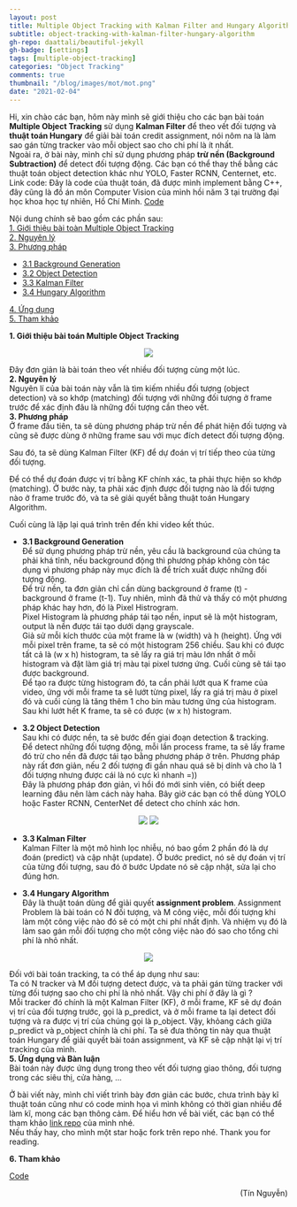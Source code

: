 ```yaml
---
layout: post
title: Multiple Object Tracking with Kalman Filter and Hungary Algorithm
subtitle: object-tracking-with-kalman-filter-hungary-algorithm
gh-repo: daattali/beautiful-jekyll
gh-badge: [settings]
tags: [multiple-object-tracking]
categories: "Object Tracking"
comments: true
thumbnail: "/blog/images/mot/mot.png"
date: "2021-02-04"
---
```

Hi, xin chào các bạn, hôm này mình sẽ giới thiệu cho các bạn bài toán <b>Multiple Object Tracking</b> sử dụng <b>Kalman Filter</b> để theo vết đối tượng
và <b>thuật toán Hungary</b> để giải bài toán credit assignment, nói nôm na là làm sao gán từng tracker vào mỗi object sao cho chi phí là ít nhất.<br/>
Ngoài ra, ở bài này, mình chỉ sử dụng phương pháp <b>trừ nền (Background Subtraction)</b> để detect đối tượng động. Các bạn có thể thay thế bằng các thuật toán object detection khác như YOLO, Faster RCNN, Centernet, etc.<br/>
Link code: Đây là code của thuật toán, đã được mình implement bằng C++, đây cũng là đồ án môn Computer Vision của mình hồi năm 3 tại trường đại học khoa học tự nhiên, Hồ Chí Minh. [Code](https://github.com/ngthanhtin/Muiltiple-Object-Tracking)

Nội dung chính sẽ bao gồm các phần sau:<br/>
<a href="#1. Giới thiệu bài toán Multiple Object Tracking">1. Giới thiệu bài toàn Multiple Object Tracking</a> <br/>
<a href="#2. Nguyên lý">2. Nguyên lý</a> <br/>
<a href="#3. Phương pháp">3. Phương pháp</a> <br/>
* <a href="#3.1 Background Generation">3.1 Background Generation</a><br/>
* <a href="#3.2 Object Detection">3.2 Object Detection</a> <br/>
* <a href="#3.3 Kalman Filter">3.3 Kalman Filter</a> <br/>
* <a href="#3.4 Hungary Algorithm">3.4 Hungary Algorithm</a> <br/>

<a href="#4. Ứng dụng">4. Ứng dụng</a> <br/>
<a href="#5. Tham khảo">5. Tham khảo</a> <br/>

<section id="1. Giới thiệu bài toán Multiple Object Tracking">
<b>1. Giới thiệu bài toán Multiple Object Tracking</b>
</section>
<p align="center">
  <img src="/blog/images/mot/mot.png">
</p>
Đây đơn giản là bài toán theo vết nhiều đối tượng cùng một lúc.

<section id="2. Nguyên lý">
<b>2. Nguyên lý</b>
</section>
Nguyên lí của bài toán này vẫn là tìm kiếm nhiều đối tượng (object detection) và so khớp (matching) đối tượng với những đối tượng ở frame trước để xác định đâu là những đối tượng cần theo vết.

<section id="3. Phương pháp">
<b>3. Phương pháp</b>
</section>
Ở frame đầu tiên, ta sẽ dùng phương pháp trừ nền để phát hiện đối tượng và cũng sẽ được dùng ở những frame sau với mục đích detect đối tượng động.

Sau đó, ta sẽ dùng Kalman Filter (KF) để  dự đoán vị trí tiếp theo của từng đối tượng.

Để có thể dự đoán được vị trí bằng KF chính xác, ta phải thực hiện so khớp (matching). Ở bước này, ta phải xác định được đối tượng nào là đối tượng nào ở frame trước đó, và ta sẽ giải quyết bằng thuật toán Hungary Algorithm.

Cuối cùng là lặp lại quá trình trên đến khi video kết thúc.

* <b>3.1 Background Generation</b><br/>
Để  sử dụng phương pháp trừ nền, yêu cầu là background của chúng ta phải khá tĩnh, nếu background động thì phương pháp không còn tác dụng vì phương pháp này mục đích là để trích xuất được những đối tượng động. <br/>
Để trừ nền, ta đơn giản chỉ cần dùng background ở frame (t) - background ở frame (t-1). Tuy nhiên, mình đã thử và thấy có một phương pháp khác hay hơn, đó là Pixel Histrogram.<br/>
Pixel Histogram là phương pháp tái tạo nền, input sẽ là một histogram, output là nền được tái tạo dưới dạng grayscale.<br/>
Giả sử mỗi kích thước của một frame là w (width) và h (height). Ứng với mỗi pixel trên frame, ta sẽ có một histogram 256 chiều. Sau khi có được tất cả là (w x h) histogram, ta sẽ lấy ra giá trị màu lớn nhất ở mỗi histogram và đặt làm giá trị màu tại pixel tương ứng. Cuối cùng sẽ tái tạo được background.<br/>
Để tạo ra được từng histogram đó, ta cần phải lướt qua K frame của video, ứng với mỗi frame ta sẽ lướt từng pixel, lấy ra giá trị màu ở pixel đó và cuối cùng là tăng thêm 1 cho bin màu tương ứng của histogram.
Sau khi lướt hết K frame, ta sẽ có được (w x h) histogram.

* <b>3.2 Object Detection</b><br/>
Sau khi có được nền, ta sẽ bước đến giai đoạn detection & tracking.<br/>
Để detect những đối tượng động, mỗi lần process frame, ta sẽ lấy frame đó trừ cho nền đã được tái tạo bằng phương pháp ở trên. Phương pháp này rất đơn giản, nếu 2 đối tượng đi gần nhau quá sẽ bị dính và cho là 1 đối tượng nhưng được cái là nó cực kì nhanh =))<br/>
Đây là phương pháp đơn giản, vì hồi đó mới sinh viên, có biết deep learning đâu nên làm cách này haha. Bây giờ các bạn có thể  dùng YOLO hoặc Faster RCNN, CenterNet để detect cho chính xác hơn.
<p align="center">
  <img src="/blog/images/mot/detect.png">
  <img src="/blog/images/mot/detect_sub.png">
</p>

* <b>3.3 Kalman Filter</b><br/>
Kalman Filter là một mô hình lọc nhiễu, nó bao gồm 2 phần đó là dự đoán (predict) và cập nhật (update).
Ở bước predict, nó sẽ dự đoán vị trí của từng đối tượng, sau đó ở bước Update nó sẽ cập nhật, sửa lại cho đúng hơn.

* <b>3.4 Hungary Algorithm</b><br/>
Đây là thuật toán dùng để giải quyết <b>assignment problem</b>.
Assignment Problem là bài toán có N đối tượng, và M công việc, mỗi đối tượng khi làm một công việc nào đó sẽ có một chi phí nhất định. Và nhiệm vụ đó là làm sao gán mỗi đối tượng cho một công việc nào đó sao cho tổng chi phí là nhỏ nhất. <br/>
<p align="center">
  <img src="/blog/images/mot/hungary.png">
</p>
Đối với bài toán tracking, ta có thể áp dụng như sau:<br/>
Ta có N tracker và M đối tượng detect được, và ta phải gán từng tracker với từng đối tượng sao cho chi phí là nhỏ nhất. Vậy chi phí ở đây là gì ?<br/>
Mỗi tracker đó chính là một Kalman Filter (KF), ở mỗi frame, KF sẽ dự đoán vị trí của đối tượng trước, gọi là p_predict, và ở mỗi frame ta lại detect đối tượng và ra được vị trí của chúng gọi là p_object. Vậy, khỏang cách giữa p_predict và p_object chính là chi phí. Ta sẽ đưa thông tin này qua thuật toán Hungary để giải quyết bài toán assignment, và KF sẽ cập nhật lại vị trí tracking của mình.

<section id="4. Ứng dụng">
<b>5. Ứng dụng và Bàn luận</b>
</section>
Bài toán này được ứng dụng trong theo vết đối tượng giao thông, đối tượng trong các siêu thị, cửa hàng, ...

Ở bài viết này, mình chỉ viết trình bày đơn giản các bước, chưa trình bày kĩ thuật toán cũng như có code minh họa vì mình không có thời gian nhiều để làm kĩ, mong các bạn thông cảm. Để hiểu hơn về bài viết, các bạn có thể tham khảo [link repo](https://github.com/ngthanhtin/Muiltiple-Object-Tracking) của mình nhé.<br/>
Nếu thấy hay, cho mình một star hoặc fork trên repo nhé. Thank you for reading.

<section id="5. Tham khảo">
<b>6. Tham khảo</b>
</section>

[Code](https://github.com/ngthanhtin/Muiltiple-Object-Tracking)<br/>

<div style="text-align: right"> (Tín Nguyễn) </div>